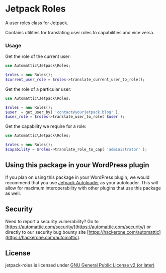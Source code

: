 # Jetpack Roles

A user roles class for Jetpack.

Contains utilities for translating user roles to capabilities and vice versa.

### Usage

Get the role of the current user:

```php
use Automattic\Jetpack\Roles;

$roles = new Roles();
$current_user_role = $roles->translate_current_user_to_role();
```

Get the role of a particular user:

```php
use Automattic\Jetpack\Roles;

$roles = new Roles();
$user  = get_user_by( 'contact@yourjetpack.blog' );
$user_role = $roles->translate_user_to_role( $user );
```

Get the capability we require for a role:

```php
use Automattic\Jetpack\Roles;

$roles = new Roles();
$capability = $roles->translate_role_to_cap( 'administrator' );
```

## Using this package in your WordPress plugin

If you plan on using this package in your WordPress plugin, we would recommend that you use [Jetpack Autoloader](https://packagist.org/packages/automattic/jetpack-autoloader) as your autoloader. This will allow for maximum interoperability with other plugins that use this package as well.

## Security

Need to report a security vulnerability? Go to [https://automattic.com/security/](https://automattic.com/security/) or directly to our security bug bounty site [https://hackerone.com/automattic](https://hackerone.com/automattic).

## License

jetpack-roles is licensed under [GNU General Public License v2 (or later)](./LICENSE.txt)

